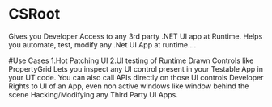 # CSRoot
Gives you Developer Access to any 3rd party .NET UI app at Runtime. Helps you automate, test, modify any .Net UI App at runtime....


#Use Cases
1.Hot Patching UI
2.UI testing of Runtime Drawn Controls like PropertyGrid
Lets you inspect any UI control present in your Testable App  in your UT code. You can also call APIs directly on those UI controls
Developer Rights to UI of an App, even non active windows like window behind the scene
Hacking/Modifying any Third Party UI Apps.


